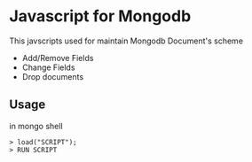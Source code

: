 # Javascript for Mongodb

This javscripts used for maintain Mongodb Document's scheme

*   Add/Remove Fields
*   Change Fields
*   Drop documents

## Usage

in mongo shell

    > load("SCRIPT");
    > RUN SCRIPT

